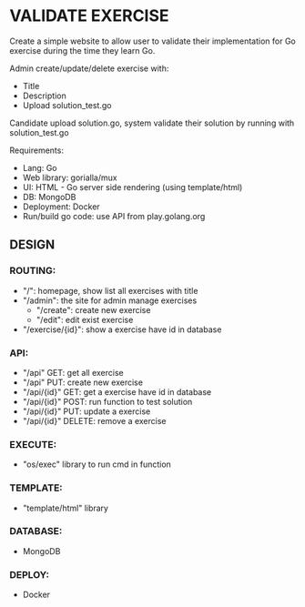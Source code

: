# VALIDATE EXERCISE

Create a simple website to allow user to validate their implementation for Go exercise during the time they learn Go.

Admin create/update/delete exercise with:
- Title
- Description
- Upload solution_test.go

Candidate upload solution.go, system validate their solution by running with solution_test.go

Requirements:
- Lang: Go
- Web library: gorialla/mux
- UI: HTML - Go server side rendering (using template/html)
- DB: MongoDB
- Deployment: Docker
- Run/build go code: use API from play.golang.org

## DESIGN
### ROUTING:
- "/": homepage, show list all exercises with title
- "/admin": the site for admin manage exercises
    + "/create": create new exercise
    + "/edit": edit exist exercise
- "/exercise/{id}": show a exercise have id in database

### API:
- "/api" GET: get all exercise
- "/api" PUT: create new exercise
- "/api/{id}" GET: get a exercise have id in database
- "/api/{id}" POST: run function to test solution
- "/api/{id}" PUT: update a exercise
- "/api/{id}" DELETE: remove a exercise

### EXECUTE:
- "os/exec" library to run cmd in function

### TEMPLATE:
- "template/html" library

### DATABASE:
- MongoDB

### DEPLOY:
- Docker